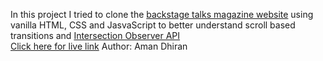 In this project I tried to clone the [backstage talks magazine website](https://backstagetalks.com/#issue6) using vanilla HTML, CSS and JasvaScript to better understand scroll based transitions and [Intersection Observer API](https://developer.mozilla.org/en-US/docs/Web/API/Intersection_Observer_API)
<br/>
[Click here for live link](https://amandhiran.github.io/Backstage-talks-magazine-website-clone/)
Author: Aman Dhiran
